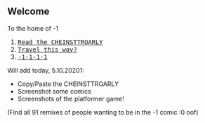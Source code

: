 ## Welcome
To the home of -1

1. [<kbd>Read the CHEINSTTROARLY</kbd>](https://github.com)
2. [<kbd>Travel this way?</kbd>](https://github.com)
3. [<kbd>-1-1-1-1</kbd>](https://github.com)

Will add today, 5.10.20201:
- Copy/Paste the CHEINSTTROARLY
- Screenshot some comics
- Screenshots of the platformer game!

(Find all 91 remixes of people wanting to be in the -1 comic :0 oof)
